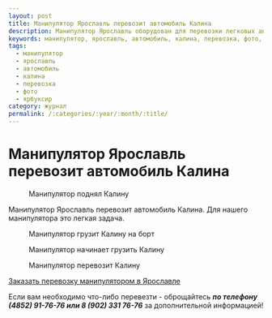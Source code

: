 ```yaml
---
layout: post
title: Манипулятор Ярославль перевозит автомобиль Калина
description: Манипулятор Ярославль оборудован для перевозки легковых автомобилей
keywords: манипулятор, ярославль, автомобиль, калина, перевозка, фото, ярбуксир, грузит
tags:
  - манипулятор
  - ярославль
  - автомобиль
  - калина
  - перевозка
  - фото
  - ярбуксир
category: журнал
permalink: /:categories/:year/:month/:title/
---
```


# Манипулятор Ярославль перевозит автомобиль Калина

<figure>
  <amp-img on="tap:lightbox1" role="button" tabindex="0" width="960" height="1280" layout="responsive"
    alt="Манипулятор поднял Калину"
    src="/images/gallery/манипулятор/манипулятор-поднял-калину-2-04-2016.jpg"></amp-img>
  <figcaption class='pb-caption'>
    Манипулятор поднял Калину
  </figcaption>
</figure>

Манипулятор Ярославль перевозит автомобиль Калина. Для нашего манипулятора это легкая задача.

<div class='gallery'>
  <div class='diva'>
    <figure>
      <amp-img on="tap:lightbox1" role="button" tabindex="0" width="960" height="1280" layout="responsive"
        alt="Манипулятор грузит Калину на борт"
        src="/images/gallery/манипулятор/манипулятор-поднял-калину-1-04-2016.jpg"></amp-img>
      <figcaption>
        Манипулятор грузит Калину на борт
      </figcaption>
    </figure>
  </div>
  <div class='diva'>
    <figure>
      <amp-img on="tap:lightbox1" role="button" tabindex="0" width="960" height="1280" layout="responsive"
        alt="Манипулятор начинает грузить Калину"
        src="/images/gallery/манипулятор/манипулятор-поднял-калину-3-04-2016.jpg"></amp-img>
      <figcaption>
        Манипулятор начинает грузить Калину
      </figcaption>
    </figure>
  </div>
  <div class='diva'>
    <figure>
      <amp-img on="tap:lightbox1" role="button" tabindex="0" width="960" height="1280" layout="responsive"
        alt="Манипулятор перевозит Калину"
        src="/images/gallery/манипулятор/манипулятор-поднял-калину-4-04-2016.jpg"></amp-img>
      <figcaption>
        Манипулятор перевозит Калину
      </figcaption>
    </figure>
  </div>
</div>

[Заказать перевозку манипулятором в Ярославле](/манипулятор-ярославль)

Если вам необходимо что-либо перевезти - оброщайтесь <strong><em>по телефону (4852) 91-76-76 или 8 (902) 331 76-76</em></strong> за дополнительной информацией!

